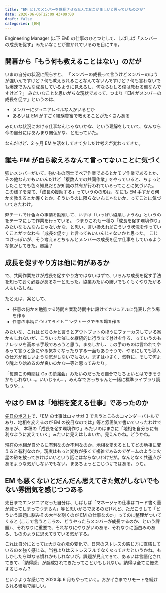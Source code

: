 ```yaml
---
title: "EM としてメンバーを成長させるなんておこがましいと思っていたのだが"
date: 2020-06-06T12:09:43+09:00
draft: false
categories: [EM]
---
```


Engineering Manager (以下 EM) の仕事のひとつとして、しばしば「メンバーの成長を促す」みたいなことが書かれているのを目にする。

<!--more-->

## 開幕から「もう何も教えることはない」のだが

いまの自分の状況に照らすと、
「メンバーの成長って言うけどメンバーのほうが強いんですけど？何も教えられることなんてないんですけど？何も言わないでも爆速でみんな成長しているように見えるし、何ならむしろ僕は教わる側なんですけど？」
みたいなことを思いがちな現状であって、つまり「EM がメンバーの成長を促す」というのは、

- メンバーにジュニアレベルな人がいるとか
- あるいは EM がすごく経験豊富で教えることがたくさんある

みたいな状況における仕事なんじゃないかな、という理解をしていて、なんなら今の自分にはあんまり関係かな、と思っていた。

なんだけど、2 ヶ月 EM 生活をしてきて少しだけ考えが変わってきた。

## 誰も EM が自ら教えろなんて言ってないことに気づく

強いメンバーがいて、強いもの同士でペア作業であるとかモブ作業であるとか、その他なんでもいいんだけど「複数人での共同作業」をやっていると、ちょっとしたことでも色々知見だとか知識の共有が行われているってことに気づいた。
この様子を見て、「成長の援助する」っていうのの形は、なにも EM 手ずから何かを教えるとか導くとか、そういうのに限らないんじゃないか、ってことに気づいてきたわけ。

弊チームでは色々の事情を勘案して、いまは「いっぱい協業しようね」というのをテーマにして作業を行っている。
つまりこれも一種の「成長を促す環境作り」みたいなもんなんじゃないかな、と思い、言い換えればこういう状況を作っていくことがすなわち「成長を促す」と言ってもいいんじゃないかと思った。
こじつけっぽいが、そう考えるとちゃんとメンバーの成長を促す仕事をしているような気がしてきた。審議？

## 成長を促すやり方は他に何があるか

で、共同作業だけが成長を促すやり方ではないはずで、いろんな成長を促す手法を知っておく必要があるなーと思った。協業みたいの嫌いでもくもくやりたがる人もいるしね。

たとえば、案として、

- 任意の何かを勉強する時間を業務時間中に設けてカジュアルに発表し合う場を作る
- 任意の事柄についてライトニングトークできる場を作る

みたいな、これはどちらかと言うとアウトプットのほうにフォーカスしている案かもしれないが、こういった催しを継続的に行う立て付けを作る、っていうのもナレッジを高める手段であろうと思う。まあしかし、この手のものは言われてやるって言うと急にやる気なくなったりする一面もありそうで、やるにしても導入の仕方が難しいような気がしないでもない。まずは小さく、気軽に、そして何より隗より始めるのが良いのかな―等と思ってみたり。

「毎週この時間は Go の勉強会」みたいのだったら自分でもちょいとはできそうかもしれない...。いいじゃん...。みんなでおっちゃんと一緒に標準ライブラリ読もうや...。

## やはり EM は「地相を変える仕事」であったのか

[先日のポスト](/blog/2020/05/30/em-dialy-2020-05-29/)で、「EM の仕事はロマサガ 3 で言うところのコマンダーバトルであり、地相を変えるのが EM の役目なのでは」等と雰囲気で書いていったわけであるが、 本稿の「成長を促す環境作り」みたいのはまさに「地相を自分らに有利なように変えていく」みたいに見えはしまいか。見えんかね。どうかね。

現在の地相が自分らに有利なのか不利なのか、地相を変えるとしてどの地相に変えると有利なのか。現実はもっと変数が多くて複雑であるのでゲームのように火星の砂を放っておけばいいという話にはならないわけだが。なんとなく共通点があるような気がしないでもない。まあちょっとこじつけではある。うむ。

## EM も悪くないとだんだん思えてきた気がしないでもない雰囲気を感じつつある

先日までエンジニアだった自分は、しばしば「マネージャの仕事はコード書く量が減ってしまってつまらん」等と思いがちであるのだけれど、ただこうして「どういう課題に脳みその大半を割くのが EM の仕事なのか」ってのに整理がついてくると (ここで言うところの、どうやったらメンバーが成長するのか、という課題) 、それなりに重要で、それなりにやりがいのある、それなりに面白みのある、もののように思えてきている気がする。

これは自分にとっては大きな心境の変化で、日常のストレスの感じ方に直結しているのを強く感じる。当初よりはストレスフルでなくなってきたというかね。もしかしたら単なる慣れかもしれないが。課題が見えてきて、あるいは言語化されてきて、「納得感」が醸成されてきたってことかもしれない。納得は全てに優先するじゃん？

というような感じで 2020 年 6 月もやっていく。おかげさまでリモートを続けられる環境で嬉しい。
